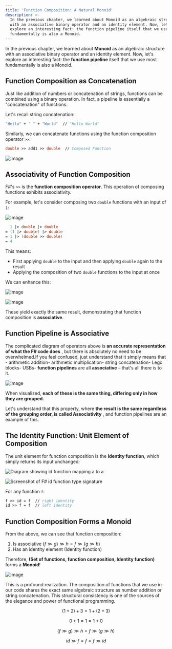 ```yaml
---
title: 'Function Composition: A Natural Monoid'
description: >-
  In the previous chapter, we learned about Monoid as an algebraic structure
  with an associative binary operator and an identity element. Now, let's
  explore an interesting fact: the function pipeline itself that we use most
  fundamentally is also a Monoid.
---
```

In the previous chapter, we learned about **Monoid** as an algebraic structure with an associative binary operator and an identity element. Now, let's explore an interesting fact: the **function pipeline** itself that we use most fundamentally is also a Monoid.

## Function Composition as Concatenation

Just like addition of numbers or concatenation of strings, functions can be combined using a binary operation. In fact, a pipeline is essentially a "concatenation" of functions.

Let's recall string concatenation:

```fsharp
"Hello" + " " + "World"  // "Hello World"
```

Similarly, we can concatenate functions using the function composition operator `>>`:

```fsharp
double >> add1 >> double  // Composed Function
```

![image](https://raw.githubusercontent.com/ken-okabe/web-images5/main/img_1744496329575.png)

## Associativity of Function Composition

F#'s `>>` is the **function composition operator**. This operation of composing functions exhibits associativity.

For example, let's consider composing two `double` functions with an input of `1`:

![image](https://raw.githubusercontent.com/ken-okabe/web-images5/main/img_1745411970807.png)

```fsharp
  1 |> double |> double
= (1 |> double) |> double
= 1 |> (double >> double)
= 4
```

This means:

- First applying `double` to the input and then applying `double` again to the result
- Applying the composition of two `double` functions to the input at once

We can enhance this:

![image](https://raw.githubusercontent.com/ken-okabe/web-images5/main/img_1745413454234.png)

![image](https://raw.githubusercontent.com/ken-okabe/web-images5/main/img_1745413514862.png)

These yield exactly the same result, demonstrating that function composition is **associative**.

## Function Pipeline is Associative

The complicated diagram of operators above is  **an accurate representation of what the F# code does** , but there is absolutely no need to be overwhelmed.If you feel confused, just understand that it simply means that - arithmetic addition- arithmetic multiplication- string concatenation- Lego blocks- USBs-  **function pipelines**  are all  **associative**  – that's all there is to it.

![image](https://raw.githubusercontent.com/ken-okabe/web-images5/main/img_1746181236237.png)

When visualized, **each of these is the same thing, differing only in how they are grouped.**

Let's understand that this property, where **the result is the same regardless of the grouping order, is called Associativity** , and function pipelines are an example of this.

## The Identity Function: Unit Element of Composition

The unit element for function composition is the **Identity function**, which simply returns its input unchanged:

![Diagram showing id function mapping a to a](https://raw.githubusercontent.com/ken-okabe/web-images5/main/img_1744888983112.png)

![Screenshot of F# id function type signature](https://raw.githubusercontent.com/ken-okabe/web-images5/main/img_1744889000150.png)

For any function `f`:

```fsharp
f >> id = f  // right identity
id >> f = f  // left identity
```

## Function Composition Forms a Monoid

From the above, we can see that function composition:

1. Is associative $(f \gg g) \gg h = f \gg (g \gg h)$
2. Has an identity element (Identity function)

Therefore, **(Set of functions, function composition, Identity function)** forms a **Monoid**!

![image](https://raw.githubusercontent.com/ken-okabe/web-images5/main/img_1745414533607.png)

This is a profound realization. The composition of functions that we use in our code shares the exact same algebraic structure as number addition or string concatenation. This structural consistency is one of the sources of the elegance and power of functional programming.

$$
(1+2)+3 = 1+(2+3) 
$$

$$
0 + 1 = 1 = 1 + 0
$$

$$
(f \gg g) \gg h = f \gg (g \gg h)
$$

$$
id \gg f = f = f \gg id
$$
